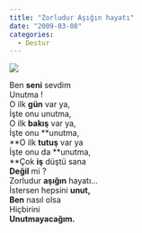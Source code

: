 ```yaml
---
title: "Zorludur Aşığın hayatı"
date: "2009-03-08"
categories: 
  - Destur
---
```


![](/uploads/image/nezih.jpg)

Ben **seni** sevdim  
Unutma !  
O ilk **gün** var ya,  
İşte onu unutma,  
O ilk **bakış** var ya,  
İşte onu **unutma,  
**O ilk **tutuş** var ya  
İşte onu da **unutma,  
**Çok **iş** düştü sana  
**Değil** mi ?  
Zorludur **aşığın** hayatı…  
İstersen hepsini **unut,  
Ben** nasıl olsa  
Hiçbirini  
**Unutmayacağım.**
